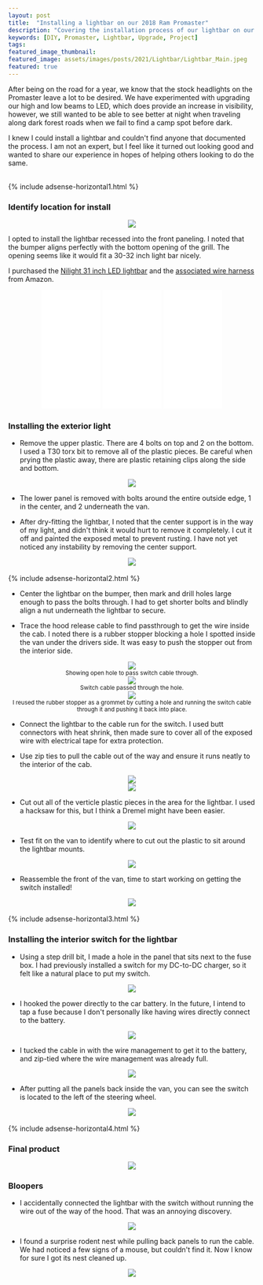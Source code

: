 ```yaml
---
layout: post
title:  "Installing a lightbar on our 2018 Ram Promaster"
description: "Covering the installation process of our lightbar on our 2019 Ram Promaster cargo van, campervan conversion. With photos showing the process of how we did the installation."
keywords: [DIY, Promaster, Lightbar, Upgrade, Project]
tags:
featured_image_thumbnail:
featured_image: assets/images/posts/2021/Lightbar/Lightbar_Main.jpeg
featured: true
---
```


After being on the road for a year, we know that the stock headlights on the Promaster leave a lot to be desired. We have experimented with upgrading our high and low beams to LED, which does provide an increase in visibility, however, we still wanted to be able to see better at night when traveling along dark forest roads when we fail to find a camp spot before dark. 

I knew I could install a lightbar and couldn't find anyone that documented the process. I am not an expert, but I feel like it turned out looking good and wanted to share our experience in hopes of helping others looking to do the same.

<br>
{% include adsense-horizontal1.html %}<br>

### Identify location for install

<center><img border="0" src="assets/images/posts/2021/Lightbar/IMG_8671.jpeg" ></center>

I opted to install the lightbar recessed into the front paneling. I noted that the bumper aligns perfectly with the bottom opening of the grill. The opening seems like it would fit a 30-32 inch light bar nicely.

I purchased the <a target="_blank" href="https://www.amazon.com/gp/product/B019XT82MQ/ref=as_li_tl?ie=UTF8&camp=1789&creative=9325&creativeASIN=B019XT82MQ&linkCode=as2&tag=twk0e-20&linkId=7d6ba5a6f4b48ad333d1b359d6338dea">Nilight 31 inch LED lightbar</a> and the <a target="_blank" href="https://www.amazon.com/gp/product/B073XMM3T5/ref=as_li_tl?ie=UTF8&camp=1789&creative=9325&creativeASIN=B073XMM3T5&linkCode=as2&tag=twk0e-20&linkId=bdc7dff86c7730728cf31503ee951454">associated wire harness</a> from Amazon. 

<center>
<iframe style="width:120px;height:240px;" marginwidth="0" marginheight="0" scrolling="no" frameborder="0" src="//ws-na.amazon-adsystem.com/widgets/q?ServiceVersion=20070822&OneJS=1&Operation=GetAdHtml&MarketPlace=US&source=ac&ref=qf_sp_asin_til&ad_type=product_link&tracking_id=twk0e-20&marketplace=amazon&amp;region=US&placement=B019XT82MQ&asins=B019XT82MQ&linkId=d0b8d35d14ca666dd592adcc55d82224&show_border=false&link_opens_in_new_window=false&price_color=333333&title_color=0066c0&bg_color=ffffff">
</iframe>
<iframe style="width:120px;height:240px;" marginwidth="0" marginheight="0" scrolling="no" frameborder="0" src="//ws-na.amazon-adsystem.com/widgets/q?ServiceVersion=20070822&OneJS=1&Operation=GetAdHtml&MarketPlace=US&source=ac&ref=qf_sp_asin_til&ad_type=product_link&tracking_id=twk0e-20&marketplace=amazon&amp;region=US&placement=B073XMM3T5&asins=B073XMM3T5&linkId=63d0e08c49b2eca533a072feb70c2368&show_border=false&link_opens_in_new_window=false&price_color=333333&title_color=0066c0&bg_color=ffffff">
</iframe>
<iframe style="width:120px;height:240px;" marginwidth="0" marginheight="0" scrolling="no" frameborder="0" src="//ws-na.amazon-adsystem.com/widgets/q?ServiceVersion=20070822&OneJS=1&Operation=GetAdHtml&MarketPlace=US&source=ac&ref=tf_til&ad_type=product_link&tracking_id=twk0e-20&marketplace=amazon&amp;region=US&placement=B07B518GCJ&asins=B07B518GCJ&linkId=04b59db388b96948736326178d79e650&show_border=false&link_opens_in_new_window=false&price_color=333333&title_color=0066C0&bg_color=FFFFFF">
</iframe>
</center>

### Installing the exterior light

* Remove the upper plastic. There are 4 bolts on top and 2 on the bottom. I used a T30 torx bit to remove all of the plastic pieces. Be careful when prying the plastic away, there are plastic retaining clips along the side and bottom. 

<center><img border="0" src="assets/images/posts/2021/Lightbar/IMG_8672.jpeg" ></center>

* The lower panel is removed with bolts around the entire outside edge, 1 in the center, and 2 underneath the van.

* After dry-fitting the lightbar, I noted that the center support is in the way of my light, and didn't think it would hurt to remove it completely. I cut it off and painted the exposed metal to prevent rusting. I have not yet noticed any instability by removing the center support. 

<center><img border="0" src="assets/images/posts/2021/Lightbar/IMG_8684.jpeg" ></center>

<br>
{% include adsense-horizontal2.html %}<br>

* Center the lightbar on the bumper, then mark and drill holes large enough to pass the bolts through. I had to get shorter bolts and blindly align a nut underneath the lightbar to secure.

* Trace the hood release cable to find passthrough to get the wire inside the cab. I noted there is a rubber stopper blocking a hole I spotted inside the van under the drivers side. It was easy to push the stopper out from the interior side.

<center><img border="0" src="assets/images/posts/2021/Lightbar/IMG_8687.jpeg" ><br><small>Showing open hole to pass switch cable through.</small></center>

<center><img border="0" src="assets/images/posts/2021/Lightbar/IMG_8692.jpeg" ><br><small>Switch cable passed through the hole.</small></center>

<center><img border="0" src="assets/images/posts/2021/Lightbar/IMG_8688.jpeg" ><br><small>I reused the rubber stopper as a grommet by cutting a hole and running the switch cable through it and pushing it back into place.</small></center>

* Connect the lightbar to the cable run for the switch. I used butt connectors with heat shrink, then made sure to cover all of the exposed wire with electrical tape for extra protection. 

* Use zip ties to pull the cable out of the way and ensure it runs neatly to the interior of the cab. 

<center><img border="0" src="assets/images/posts/2021/Lightbar/IMG_8696.jpeg"></center>
<center><img border="0" src="assets/images/posts/2021/Lightbar/IMG_8697.jpeg"></center>

* Cut out all of the verticle plastic pieces in the area for the lightbar. I used a hacksaw for this, but I think a Dremel might have been easier.

<center><img border="0" src="assets/images/posts/2021/Lightbar/IMG_8698.jpeg"></center>

* Test fit on the van to identify where to cut out the plastic to sit around the lightbar mounts. 

<center><img border="0" src="assets/images/posts/2021/Lightbar/IMG_8700.jpeg"></center>

* Reassemble the front of the van, time to start working on getting the switch installed!

<center><img border="0" src="assets/images/posts/2021/Lightbar/IMG_8699.jpeg"></center>

<br>
{% include adsense-horizontal3.html %}<br>

### Installing the interior switch for the lightbar

* Using a step drill bit, I made a hole in the panel that sits next to the fuse box. I had previously installed a switch for my DC-to-DC charger, so it felt like a natural place to put my switch. 

<center><img border="0" src="assets/images/posts/2021/Lightbar/IMG_8705.jpeg"></center>

* I hooked the power directly to the car battery. In the future, I intend to tap a fuse because I don't personally like having wires directly connect to the battery. 

<center><img border="0" src="assets/images/posts/2021/Lightbar/IMG_8712.jpeg"></center>

* I tucked the cable in with the wire management to get it to the battery, and zip-tied where the wire management was already full. 

<center><img border="0" src="assets/images/posts/2021/Lightbar/IMG_8713.jpeg"></center>

* After putting all the panels back inside the van, you can see the switch is located to the left of the steering wheel.

<center><img border="0" src="assets/images/posts/2021/Lightbar/IMG_8718.jpeg"></center>

<br>
{% include adsense-horizontal4.html %}<br>

### Final product

<center><img border="0" src="assets/images/posts/2021/Lightbar/IMG_8714.jpeg"></center>


### Bloopers

* I accidentally connected the lightbar with the switch without running the wire out of the way of the hood. That was an annoying discovery. 

<center><img border="0" src="assets/images/posts/2021/Lightbar/IMG_8695.jpeg"></center>

* I found a surprise rodent nest while pulling back panels to run the cable. We had noticed a few signs of a mouse, but couldn't find it. Now I know for sure I got its nest cleaned up. 

<center><img border="0" src="assets/images/posts/2021/Lightbar/IMG_8707.jpeg"></center>

